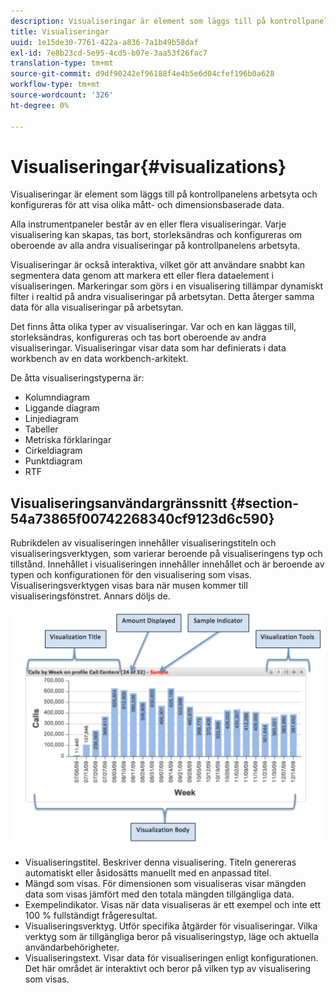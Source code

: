 ```yaml
---
description: Visualiseringar är element som läggs till på kontrollpanelens arbetsyta och konfigureras för att visa olika mått- och dimensionsbaserade data.
title: Visualiseringar
uuid: 1e15de30-7761-422a-a836-7a1b49b58daf
exl-id: 7e8b23cd-5e95-4cd5-b07e-3aa53f26fac7
translation-type: tm+mt
source-git-commit: d9df90242ef96188f4e4b5e6d04cfef196b0a628
workflow-type: tm+mt
source-wordcount: '326'
ht-degree: 0%

---
```


# Visualiseringar{#visualizations}

Visualiseringar är element som läggs till på kontrollpanelens arbetsyta och konfigureras för att visa olika mått- och dimensionsbaserade data.

Alla instrumentpaneler består av en eller flera visualiseringar. Varje visualisering kan skapas, tas bort, storleksändras och konfigureras om oberoende av alla andra visualiseringar på kontrollpanelens arbetsyta.

Visualiseringar är också interaktiva, vilket gör att användare snabbt kan segmentera data genom att markera ett eller flera dataelement i visualiseringen. Markeringar som görs i en visualisering tillämpar dynamiskt filter i realtid på andra visualiseringar på arbetsytan. Detta återger samma data för alla visualiseringar på arbetsytan.

Det finns åtta olika typer av visualiseringar. Var och en kan läggas till, storleksändras, konfigureras och tas bort oberoende av andra visualiseringar. Visualiseringar visar data som har definierats i data workbench av en data workbench-arkitekt.

De åtta visualiseringstyperna är:

* Kolumndiagram
* Liggande diagram
* Linjediagram
* Tabeller
* Metriska förklaringar
* Cirkeldiagram
* Punktdiagram
* RTF

## Visualiseringsanvändargränssnitt {#section-54a73865f00742268340cf9123d6c590}

Rubrikdelen av visualiseringen innehåller visualiseringstiteln och visualiseringsverktygen, som varierar beroende på visualiseringens typ och tillstånd. Innehållet i visualiseringen innehåller innehållet och är beroende av typen och konfigurationen för den visualisering som visas. Visualiseringsverktygen visas bara när musen kommer till visualiseringsfönstret. Annars döljs de.

![](assets/visualization.png)

* Visualiseringstitel. Beskriver denna visualisering. Titeln genereras automatiskt eller åsidosätts manuellt med en anpassad titel.
* Mängd som visas. För dimensionen som visualiseras visar mängden data som visas jämfört med den totala mängden tillgängliga data.
* Exempelindikator. Visas när data visualiseras är ett exempel och inte ett 100 % fullständigt frågeresultat.
* Visualiseringsverktyg. Utför specifika åtgärder för visualiseringar. Vilka verktyg som är tillgängliga beror på visualiseringstyp, läge och aktuella användarbehörigheter.
* Visualiseringstext. Visar data för visualiseringen enligt konfigurationen. Det här området är interaktivt och beror på vilken typ av visualisering som visas.
